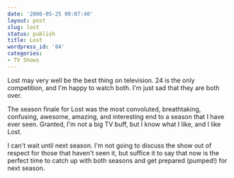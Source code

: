 ```yaml
---
date: '2006-05-25 00:07:40'
layout: post
slug: lost
status: publish
title: Lost
wordpress_id: '84'
categories:
- TV Shows
---
```


Lost may very well be the best thing on television.  24 is the only competition, and I'm happy to watch both.  I'm just sad that they are both over.

The season finale for Lost was the most convoluted, breathtaking, confusing, awesome, amazing, and interesting end to a season that I have ever seen.  Granted, I'm not a big TV buff, but I know what I like, and I like Lost.

I can't wait until next season.  I'm not going to discuss the show out of respect for those that haven't seen it, but suffice it to say that now is the perfect time to catch up with both seasons and get prepared (pumped!) for next season.
